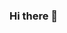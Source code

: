 ### Hi there 👋

<!--
**lucasampaiox/lucasampaiox** is a ✨ _special_ ✨ repository because its `README.md` (this file) appears on your GitHub profile.

Here are some ideas to get you started:

- 🔭 I’m currently working on ...
- 🌱 I’m currently learning ...
- 👯 I’m looking to collaborate on ...
- 🤔 I’m looking for help with ...
- 💬 Ask me about Love
- 📫 How to reach me: ...
- 😄 Pronouns: ...
- ⚡ Fun fact: ...
-->
